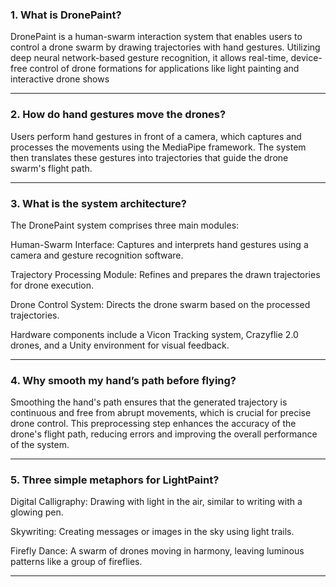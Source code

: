 ### 1. What is DronePaint?
DronePaint is a human-swarm interaction system that enables users to control a drone swarm by drawing trajectories with hand gestures. Utilizing deep neural network-based gesture recognition, it allows real-time, device-free control of drone formations for applications like light painting and interactive drone shows
***
### 2. How do hand gestures move the drones?
Users perform hand gestures in front of a camera, which captures and processes the movements using the MediaPipe framework. The system then translates these gestures into trajectories that guide the drone swarm's flight path.
***
### 3. What is the system architecture?
The DronePaint system comprises three main modules:​

 Human-Swarm Interface: Captures and interprets hand gestures using a camera and gesture recognition software.​

 Trajectory Processing Module: Refines and prepares the drawn trajectories for drone execution.​

 Drone Control System: Directs the drone swarm based on the processed trajectories.​

Hardware components include a Vicon Tracking system, Crazyflie 2.0 drones, and a Unity environment for visual feedback.
***
### 4. Why smooth my hand’s path before flying?
Smoothing the hand's path ensures that the generated trajectory is continuous and free from abrupt movements, which is crucial for precise drone control. This preprocessing step enhances the accuracy of the drone's flight path, reducing errors and improving the overall performance of the system. 
***
### 5. Three simple metaphors for LightPaint?
Digital Calligraphy: Drawing with light in the air, similar to writing with a glowing pen.​

Skywriting: Creating messages or images in the sky using light trails.​

Firefly Dance: A swarm of drones moving in harmony, leaving luminous patterns like a group of fireflies.
***

